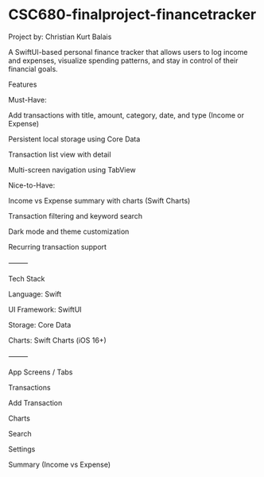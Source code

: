 # CSC680-finalproject-financetracker
Project by: Christian Kurt Balais

A SwiftUI-based personal finance tracker that allows users to log income and expenses, 
visualize spending patterns, and stay in control of their financial goals.

Features

Must-Have:

Add transactions with title, amount, category, date, and type (Income or Expense)

Persistent local storage using Core Data

Transaction list view with detail

Multi-screen navigation using TabView

Nice-to-Have:

Income vs Expense summary with charts (Swift Charts)

Transaction filtering and keyword search

Dark mode and theme customization

Recurring transaction support

⸻

Tech Stack

Language: Swift

UI Framework: SwiftUI

Storage: Core Data

Charts: Swift Charts (iOS 16+)

⸻

App Screens / Tabs

Transactions

Add Transaction

Charts

Search

Settings

Summary (Income vs Expense)
